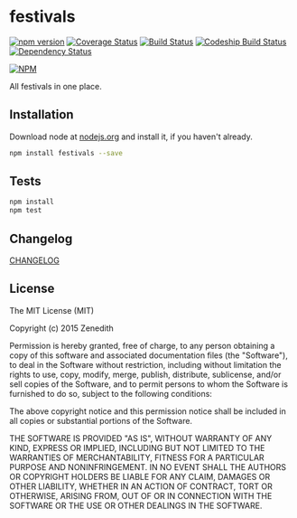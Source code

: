 # festivals
[![npm version](https://badge.fury.io/js/festivals.svg)](http://badge.fury.io/js/festivals)
[![Coverage Status](https://coveralls.io/repos/festivals-platform/npm-festivals/badge.png?branch=master)](https://coveralls.io/r/festivals-platform/npm-festivals?branch=master)
[![Build Status](https://travis-ci.org/festivals-platform/npm-festivals.svg?branch=master)](https://travis-ci.org/festivals-platform/npm-festivals)
[![Codeship Build Status](https://codeship.com/projects/7b768330-d89f-0132-ebb8-769405cfda59/status?branch=master)](https://codeship.com/projects/78889)
[![Dependency Status](https://david-dm.org/festivals-platform/npm-festivals.svg)](https://david-dm.org/festivals-platform/npm-festivals)

[![NPM](https://nodei.co/npm/festivals.png?downloads=true&stars=true)](https://nodei.co/npm/festivals/)

All festivals in one place.

## Installation

Download node at [nodejs.org](http://nodejs.org) and install it, if you haven't already.

```sh
npm install festivals --save
```


## Tests

```sh
npm install
npm test
```

## Changelog

[CHANGELOG](CHANGELOG.md)


## License
The MIT License (MIT)

Copyright (c) 2015 Zenedith

Permission is hereby granted, free of charge, to any person obtaining a copy
of this software and associated documentation files (the "Software"), to deal
in the Software without restriction, including without limitation the rights
to use, copy, modify, merge, publish, distribute, sublicense, and/or sell
copies of the Software, and to permit persons to whom the Software is
furnished to do so, subject to the following conditions:

The above copyright notice and this permission notice shall be included in all
copies or substantial portions of the Software.

THE SOFTWARE IS PROVIDED "AS IS", WITHOUT WARRANTY OF ANY KIND, EXPRESS OR
IMPLIED, INCLUDING BUT NOT LIMITED TO THE WARRANTIES OF MERCHANTABILITY,
FITNESS FOR A PARTICULAR PURPOSE AND NONINFRINGEMENT. IN NO EVENT SHALL THE
AUTHORS OR COPYRIGHT HOLDERS BE LIABLE FOR ANY CLAIM, DAMAGES OR OTHER
LIABILITY, WHETHER IN AN ACTION OF CONTRACT, TORT OR OTHERWISE, ARISING FROM,
OUT OF OR IN CONNECTION WITH THE SOFTWARE OR THE USE OR OTHER DEALINGS IN THE
SOFTWARE.